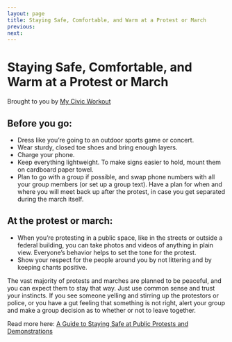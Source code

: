 ```yaml
---
layout: page
title: Staying Safe, Comfortable, and Warm at a Protest or March
previous: 
next: 
---
```


Staying Safe, Comfortable, and Warm at a Protest or March
=====================
Brought to you by [My Civic Workout](https://www.mycivicworkout.com/)

Before you go:
---------------

* Dress like you’re going to an outdoor sports game or concert.
* Wear sturdy, closed toe shoes and bring enough layers.
* Charge your phone.
* Keep everything lightweight. To make signs easier to hold, mount them on cardboard paper towel.
* Plan to go with a group if possible, and swap phone numbers with all your group members (or set up a group text). Have a plan for when and where you will meet back up after the protest, in case you get separated during the march itself.

At the protest or march:
---------------

* When you’re protesting in a public space, like in the streets or outside a federal building, you can take photos and videos of anything in plain view. Everyone’s behavior helps to set the tone for the protest.
* Show your respect for the people around you by not littering and by keeping chants positive.

The vast majority of protests and marches are planned to be peaceful, and you can expect them to stay that way. Just use common sense and trust your instincts. If you see someone yelling and stirring up the protestors or police, or you have a gut feeling that something is not right, alert your group and make a group decision as to whether or not to leave together.

Read more here: [A Guide to Staying Safe at Public Protests and Demonstrations](https://drive.google.com/file/d/0B88YQqp--MevQzNKZ0ZoMDhBVzQ/view)
